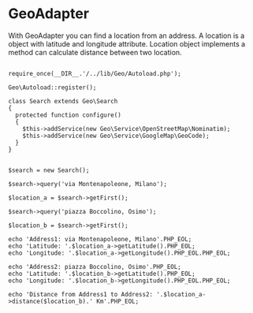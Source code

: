 # GeoAdapter

With GeoAdapter you can find a location from an address. A location is a object with latitude and longitude attribute.
Location object implements a method can calculate distance between two location.

<pre><code>
require_once(__DIR__.'/../lib/Geo/Autoload.php');

Geo\Autoload::register();

class Search extends Geo\Search
{
  protected function configure()
  {
    $this->addService(new Geo\Service\OpenStreetMap\Nominatim);
    $this->addService(new Geo\Service\GoogleMap\GeoCode);
  }
}


$search = new Search();

$search->query('via Montenapoleone, Milano');

$location_a = $search->getFirst();

$search->query('piazza Boccolino, Osimo');

$location_b = $search->getFirst();

echo 'Address1: via Montenapoleone, Milano'.PHP_EOL;
echo 'Latitude: '.$location_a->getLatitude().PHP_EOL;
echo 'Longitude: '.$location_a->getLongitude().PHP_EOL.PHP_EOL;

echo 'Address2: piazza Boccolino, Osimo'.PHP_EOL;
echo 'Latitude: '.$location_b->getLatitude().PHP_EOL;
echo 'Longitude: '.$location_b->getLongitude().PHP_EOL.PHP_EOL;

echo 'Distance from Address1 to Address2: '.$location_a->distance($location_b).' Km'.PHP_EOL;
</code></pre>